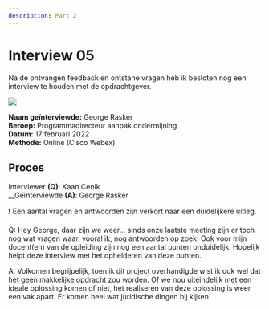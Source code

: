 ```yaml
---
description: Part 2
---
```


# Interview 05

Na de ontvangen feedback en ontstane vragen heb ik besloten nog een interview te houden met de opdrachtgever.

![](<../../.gitbook/assets/image (16).png>)

**Naam geïnterviewde:** George Rasker \
**Beroep:** Programmadirecteur aanpak ondermijning \
**Datum:** 17 februari 2022\
**Methode:** Online (Cisco Webex)

## Proces

Interviewer **(Q)**: Kaan Cenik \
__Geïnterviewde **(A)**: George Rasker

❗ Een aantal vragen en antwoorden zijn verkort naar een duidelijkere uitleg.

Q: Hey George, daar zijn we weer... sinds onze laatste meeting zijn er toch nog wat vragen waar, vooral ik, nog antwoorden op zoek. Ook voor mijn docent(en) van de opleiding zijn nog een aantal punten onduidelijk. Hopelijk helpt deze interview met het ophelderen van deze punten.

A: Volkomen begrijpelijk, toen ik dit project overhandigde wist ik ook wel dat het geen makkelijke opdracht zou worden. Of we nou uiteindelijk met een ideale oplossing komen of niet, het realiseren van deze oplossing is weer een vak apart. Er komen heel wat juridische dingen bij kijken&#x20;
